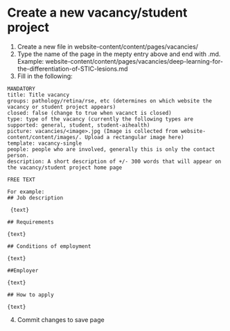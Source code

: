 # Create a new vacancy/student project

1. Create a new file in website-content/content/pages/vacancies/
2. Type the name of the page in the mepty entry above and end with .md. Example:  website-content/content/pages/vacancies/deep-learning-for-the-differentiation-of-STIC-lesions.md
3. Fill in the following:
```
MANDATORY
title: Title vacancy
groups: pathology/retina/rse, etc (determines on which website the vacancy or student project appears)
closed: false (change to true when vacanct is closed)
type: type of the vacancy (currently the following types are supported: general, student, student-aihealth)
picture: vacancies/<image>.jpg (Image is collected from website-content/content/images/. Upload a rectangular image here)
template: vacancy-single
people: people who are involved, generally this is only the contact person.
description: A short description of +/- 300 words that will appear on the vacancy/student project home page

FREE TEXT

For example:
## Job description

 {text}

## Requirements

{text}

## Conditions of employment

{text}

##Employer

{text}

## How to apply

{text}
```

4. Commit changes to save page
